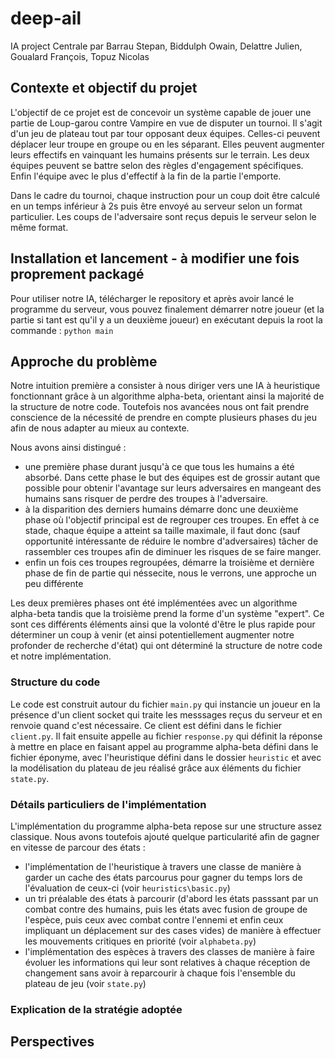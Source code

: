 # deep-ail
IA project Centrale
par Barrau Stepan, Biddulph Owain, Delattre Julien, Goualard François, Topuz Nicolas

## Contexte et objectif du projet 

L'objectif de ce projet est de concevoir un système capable de jouer une partie de Loup-garou contre Vampire en vue de disputer un tournoi. Il s'agit d'un jeu de plateau tout par tour opposant deux équipes. Celles-ci peuvent déplacer leur troupe en groupe ou en les séparant. Elles peuvent augmenter leurs effectifs en vainquant les humains présents sur le terrain. Les deux équipes peuvent se battre selon des règles d'engagement spécifiques. Enfin l'équipe avec le plus d'effectif à la fin de la partie l'emporte. 

Dans le cadre du tournoi, chaque instruction pour un coup doit être calculé en un temps inférieur à 2s puis être envoyé au serveur selon un format particulier. Les coups de l'adversaire sont reçus depuis le serveur selon le même format. 

## Installation et lancement - à modifier une fois proprement packagé 

Pour utiliser notre IA, télécharger le repository et après avoir lancé le programme du serveur, vous pouvez finalement démarrer notre joueur (et la partie si tant est qu'il y a un deuxième joueur) en exécutant depuis la root la commande :
```python main``` 

## Approche du problème

Notre intuition première a consister à nous diriger vers une IA à heuristique fonctionnant grâce à un algorithme alpha-beta, orientant ainsi la majorité de la structure de notre code. Toutefois nos avancées nous ont fait prendre conscience de la nécessité de prendre en compte plusieurs phases du jeu afin de nous adapter au mieux au contexte. 

Nous avons ainsi distingué : 
- une première phase durant jusqu'à ce que tous les humains a été absorbé. Dans cette phase le but des équipes est de grossir autant que possible pour obtenir l'avantage sur leurs adversaires en mangeant des humains sans risquer de perdre des troupes à l'adversaire. 
- à la disparition des derniers humains démarre donc une deuxième phase où l'objectif principal est de regrouper ces troupes. En effet à ce stade, chaque équipe a atteint sa taille maximale, il faut donc (sauf opportunité intéressante de réduire le nombre d'adversaires) tâcher de rassembler ces troupes afin de diminuer les risques de se faire manger. 
- enfin un fois ces troupes regroupées, démarre la troisième et dernière phase de fin de partie qui néssecite, nous le verrons, une approche un peu différente

Les deux premières phases ont été implémentées avec un algorithme alpha-beta tandis que la troisième prend la forme d'un système "expert". Ce sont ces différents éléments ainsi que la volonté d'être le plus rapide pour déterminer un coup à venir (et ainsi potentiellement augmenter notre profonder de recherche d'état) qui ont déterminé la structure de notre code et notre implémentation.

### Structure du code 

Le code est construit autour du fichier ```main.py``` qui instancie un joueur en la présence d'un client socket qui traite les messsages reçus du serveur et en renvoie quand c'est nécessaire. Ce client est défini dans le fichier ```client.py```. Il fait ensuite appelle au fichier ```response.py``` qui définit la réponse à mettre en place en faisant appel au programme alpha-beta défini dans le fichier éponyme, avec l'heuristique défini dans le dossier ```heuristic``` et avec la modélisation du plateau de jeu réalisé grâce aux éléments du fichier ```state.py```.

### Détails particuliers de l'implémentation

L'implémentation du programme alpha-beta repose sur une structure assez classique. Nous avons toutefois ajouté quelque particularité afin de gagner en vitesse de parcour des états : 
- l'implémentation de l'heuristique à travers une classe de manière à garder un cache des états parcourus pour gagner du temps lors de l'évaluation de ceux-ci (voir ```heuristics\basic.py```)
- un tri préalable des états à parcourir (d'abord les états passsant par un combat contre des humains, puis les états avec fusion de groupe de l'espèce, puis ceux avec combat contre l'ennemi et enfin ceux impliquant un déplacement sur des cases vides) de manière à effectuer les mouvements critiques en priorité (voir ```alphabeta.py```)
- l'implémentation des espèces à travers des classes de manière à faire évoluer les informations qui leur sont relatives à chaque réception de changement sans avoir à reparcourir à chaque fois l'ensemble du plateau de jeu (voir ```state.py```)


### Explication de la stratégie adoptée 

## Perspectives 
